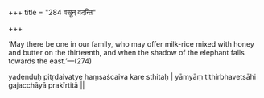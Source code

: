 +++
title = "284 वसून् वदन्ति"

+++

‘May there be one in our family, who may offer milk-rice mixed with honey and butter on the thirteenth, and when the shadow of the elephant falls towards the east.’—(274)


yadenduḥ pitṛdaivatye haṃsaścaiva kare sthitaḥ | 
yāmyāṃ tithirbhavetsāhi gajacchāyā prakīrtitā ||